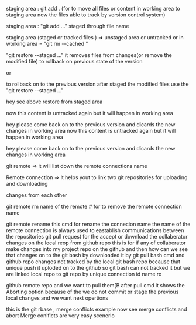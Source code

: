 

staging area : git add . (for to move all files or content in working area to staging area now the files able to track by version control system)

staging area : "git add <file>..." staged through file name 

staging area (staged or tracked files )  => unstaged area or untracked or in working area  =  "git rm --cached <file>"

"git restore --staged <file>..." it removes files from changes(or remove the modified file) to rollback on previous state of the version 

or 

to rollback on to the previous version after staged the modified files use the "git restore --staged <file>..."

hey see above restore from staged area
 
now this content is untracked again but it will happen in working area 


hey please come back on to the previous version and dicards the new changes in working area 
now this content is untracked again but it will happen in working area 


hey please come back on to the previous version and dicards the new changes in working area 

git remote => it will list down the remote connections name 

Remote connection => it helps yout to link two git repositories for uploading and downloading 

changes from each other 

git remote rm name of the remote # for  to remove the remote connection name 

git remote rename <name of the remote > this cmd for rename the connecion name
the name of the remote connection is always used to eastablish communications between the repositories 
git pull request for the accept or download the collaberator changes on the local reop from github repo 
 this is for  if any of collaberator make changes into my project repo on the github and then how can we  see that changes on to the git bash by downloaded it by git pull bash cmd and github repo changes not tracked by the local git bash repo because that unique push it uploded on to the github so git bash can not tracked it but we are linked local repo to git repo by unique connection id name ro
 
 github remote repo and we want to pull them[B    after pull cmd it shows the Aborting option because of the we do not commit or stage the previous local changes and we want next opertions

this is the git rbase , merge conflicts example 
now see merge conflicts and abort
Merge coniflcts are very easy scenerio 
